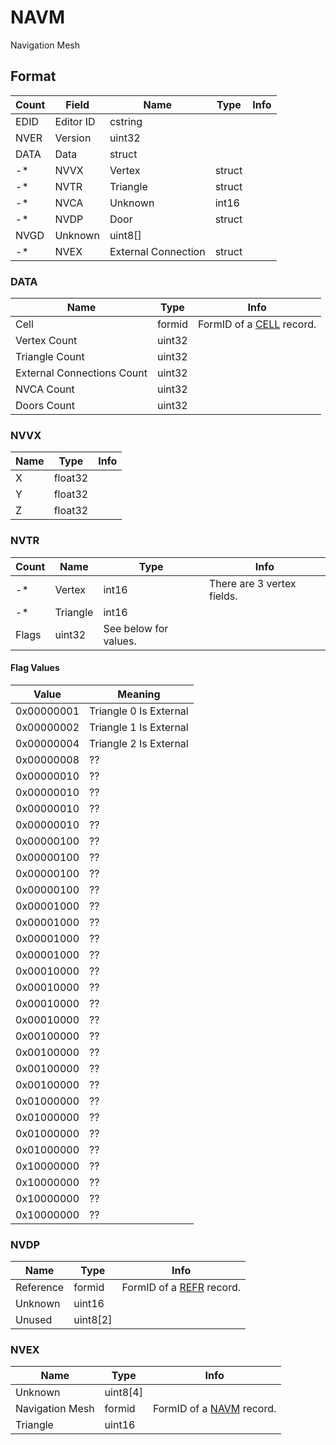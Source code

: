 NAVM
====

Navigation Mesh

## Format

Count | Field | Name | Type | Info
------|-------|------|------|-----
 | EDID | Editor ID | cstring |
 | NVER | Version | uint32 |
 | DATA | Data | struct |
-* | NVVX | Vertex | struct |
-* | NVTR | Triangle | struct |
-* | NVCA | Unknown | int16 |
-* | NVDP | Door | struct |
 | NVGD | Unknown | uint8[] |
-* | NVEX | External Connection | struct |
 
### DATA

Name | Type | Info
-----|------|-----
Cell | formid | FormID of a [CELL](CELL.md) record.
Vertex Count | uint32 |
Triangle Count | uint32 |
External Connections Count | uint32 |
NVCA Count | uint32 |
Doors Count | uint32 |
 
### NVVX

Name | Type | Info
-----|------|-----
X | float32 |
Y | float32 |
Z | float32 |

### NVTR

Count | Name | Type | Info
------|------|------|-----
-* | Vertex | int16 | There are 3 vertex fields.
-* | Triangle | int16 | 
 | Flags | uint32 | See below for values.

#### Flag Values

Value | Meaning
------|--------
0x00000001 | Triangle 0 Is External
0x00000002 | Triangle 1 Is External
0x00000004 | Triangle 2 Is External
0x00000008 | ??
0x00000010 | ??
0x00000010 | ??
0x00000010 | ??
0x00000010 | ??
0x00000100 | ??
0x00000100 | ??
0x00000100 | ??
0x00000100 | ??
0x00001000 | ??
0x00001000 | ??
0x00001000 | ??
0x00001000 | ??
0x00010000 | ??
0x00010000 | ??
0x00010000 | ??
0x00010000 | ??
0x00100000 | ??
0x00100000 | ??
0x00100000 | ??
0x00100000 | ??
0x01000000 | ??
0x01000000 | ??
0x01000000 | ??
0x01000000 | ??
0x10000000 | ??
0x10000000 | ??
0x10000000 | ??
0x10000000 | ??

### NVDP

Name | Type | Info
-----|------|-----
Reference | formid | FormID of a [REFR](REFR.md) record.
Unknown | uint16 |
Unused | uint8[2] |
 
### NVEX

Name | Type | Info
-----|------|-----
Unknown | uint8[4] |
Navigation Mesh | formid | FormID of a [NAVM](NAVM.md) record.
Triangle | uint16 |
